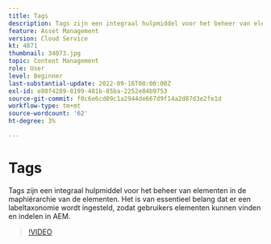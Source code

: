 ```yaml
---
title: Tags
description: Tags zijn een integraal hulpmiddel voor het beheer van elementen in de maphiërarchie van de elementen. Het is van essentieel belang dat er een labeltaxonomie wordt ingesteld, zodat gebruikers elementen kunnen vinden en indelen in AEM.
feature: Asset Management
version: Cloud Service
kt: 4871
thumbnail: 34073.jpg
topic: Content Management
role: User
level: Beginner
last-substantial-update: 2022-09-16T00:00:00Z
exl-id: e80f4289-8199-481b-85ba-2252e84b9753
source-git-commit: f0c6e6cd09c1a2944de667d9f14a2d87d3e2fe1d
workflow-type: tm+mt
source-wordcount: '62'
ht-degree: 3%

---
```


# Tags

Tags zijn een integraal hulpmiddel voor het beheer van elementen in de maphiërarchie van de elementen. Het is van essentieel belang dat er een labeltaxonomie wordt ingesteld, zodat gebruikers elementen kunnen vinden en indelen in AEM.

>[!VIDEO](https://video.tv.adobe.com/v/34073/?quality=12&learn=on&hidetitle=true)
